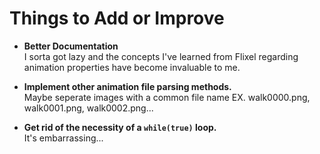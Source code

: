 # Things to Add or Improve

- **Better Documentation**\
    I sorta got lazy and the concepts I've learned from
    Flixel regarding animation properties have become invaluable to me.

- **Implement other animation file parsing methods.**\
    Maybe seperate images with a common file name
    EX. walk0000.png, walk0001.png, walk0002.png...

- **Get rid of the necessity of a `while(true)` loop.**\
    It's embarrassing...

